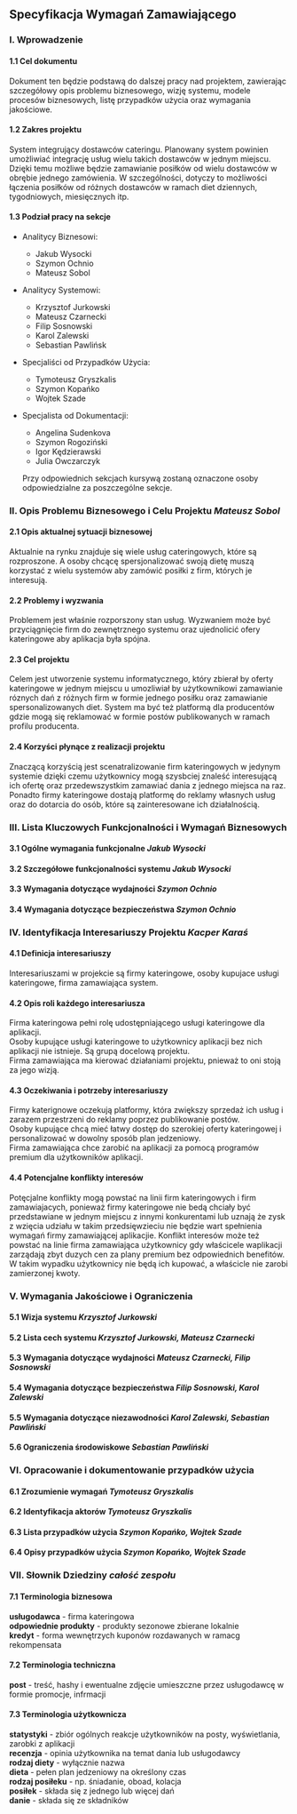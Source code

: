 ## Specyfikacja Wymagań Zamawiającego

### I. Wprowadzenie

  #### 1.1 Cel dokumentu
  Dokument ten będzie podstawą do dalszej pracy nad projektem, zawierając szczegółowy opis problemu biznesowego, wizję systemu, modele procesów biznesowych, listę przypadków użycia oraz wymagania jakościowe.

  #### 1.2 Zakres projektu
  System integrujący dostawców cateringu. Planowany system powinien umożliwiać integrację usług wielu takich dostawców w jednym miejscu. Dzięki temu możliwe będzie zamawianie posiłków od wielu dostawców w obrębie jednego zamówienia. W szczególności, dotyczy to możliwości łączenia posiłków od różnych dostawców w ramach diet dziennych, tygodniowych, miesięcznych itp.

  #### 1.3 Podział pracy na sekcje
  - Analitycy Biznesowi:
    - Jakub Wysocki
    - Szymon Ochnio
    - Mateusz Sobol
  - Analitycy Systemowi:
    - Krzysztof Jurkowski
    - Mateusz Czarnecki
    - Filip Sosnowski
    - Karol Zalewski
    - Sebastian Pawlińsk
  - Specjaliści od Przypadków Użycia:
    - Tymoteusz Gryszkalis
    - Szymon Kopańko
    - Wojtek Szade
  - Specjalista od Dokumentacji:
    - Angelina Sudenkova
    - Szymon Rogoziński
    - Igor Kędzierawski
    - Julia Owczarczyk

    Przy odpowiednich sekcjach kursywą zostaną oznaczone osoby odpowiedzialne za poszczególne sekcje.

### II. Opis Problemu Biznesowego i Celu Projektu *Mateusz Sobol*

  #### 2.1 Opis aktualnej sytuacji biznesowej
  Aktualnie na rynku znajduje się wiele usług cateringowych, które są rozproszone. A osoby chcącę spersjonalizować swoją dietę muszą korzystać z wielu systemów aby zamówić posiłki z firm, których je interesują.

  #### 2.2 Problemy i wyzwania
  Problemem jest właśnie rozporszony stan usług. Wyzwaniem może być przyciągnięcie firm do zewnętrznego systemu oraz ujednolicić ofery kateringowe aby aplikacja była spójna.

  #### 2.3 Cel projektu
  Celem jest utworzenie systemu informatycznego, który zbierał by oferty kateringowe w jednym miejscu u umozliwiał by użytkownikowi zamawianie róznych dań z różnych firm w formie jednego posiłku oraz zamawianie spersonalizowanych diet. System ma być też platformą dla producentów gdzie mogą się reklamować w formie postów publikowanych w ramach profilu producenta.

  #### 2.4 Korzyści płynące z realizacji projektu
  Znaczącą korzyścią jest scenatralizowanie firm kateringowych w jedynym systemie dzięki czemu użytkownicy mogą szysbciej znaleść interesującą ich ofertę oraz przedewszystkim zamawiać dania z jednego miejsca na raz. Ponadto firmy kateringowe dostają platformę do reklamy własnych usług oraz do dotarcia do osób, które są zainteresowane ich działalnością.

### III. Lista Kluczowych Funkcjonalności i Wymagań Biznesowych

  #### 3.1 Ogólne wymagania funkcjonalne *Jakub Wysocki*

  #### 3.2 Szczegółowe funkcjonalności systemu *Jakub Wysocki*

  #### 3.3 Wymagania dotyczące wydajności *Szymon Ochnio*

  #### 3.4 Wymagania dotyczące bezpieczeństwa *Szymon Ochnio*

### IV. Identyfikacja Interesariuszy Projektu *Kacper Karaś*

  #### 4.1 Definicja interesariuszy
  Interesariuszami w projekcie są firmy kateringowe, osoby kupujace usługi kateringowe, firma zamawiająca system.

  #### 4.2 Opis roli każdego interesariusza
  Firma kateringowa pełni rolę udostępniającego usługi kateringowe dla aplikacji. <br>
  Osoby kupujące usługi kateringowe to użytkownicy aplikacji bez nich aplikacji nie istnieje. Są grupą docelową projektu. <br>
  Firma zamawiająca ma kierować działaniami projektu, pnieważ to oni stoją za jego wizją.

  #### 4.3 Oczekiwania i potrzeby interesariuszy
  Firmy katerignowe oczekują platformy, która zwiększy sprzedaż ich usług i zarazem przestrzeni do reklamy poprzez publikowanie postów. <br>
  Osoby kupujące chcą mieć łatwy dostęp do szerokiej oferty kateringowej i personalizować w dowolny sposób plan jedzeniowy. <br>
  Firma zamawiająca chce zarobić na aplikacji za pomocą programów premium dla użytkowników aplikacji.

  #### 4.4 Potencjalne konflikty interesów
  Potęcjalne konflikty mogą powstać na linii firm kateringowych i firm zamawiajacych, ponieważ firmy kateringowe nie bedą chciały być przedstawiane w jednym miejscu z innymi konkurentami lub uznają że zysk z wzięcia udziału w takim przedsięwzieciu nie będzie wart spełnienia wymagań firmy zamawiającej aplikacjie. Konflikt interesów może też powstać na linie firma zamawiająca użytkownicy gdy właścicele waplikacji zarządają zbyt duzych cen za plany premium bez odpowiednich benefitów. W takim wypadku użytkownicy nie będą ich kupować, a właścicle nie zarobi zamierzonej kwoty.

### V. Wymagania Jakościowe i Ograniczenia

  #### 5.1 Wizja systemu *Krzysztof Jurkowski*
  
  #### 5.2 Lista cech systemu *Krzysztof Jurkowski, Mateusz Czarnecki*
  
  #### 5.3 Wymagania dotyczące wydajności *Mateusz Czarnecki, Filip Sosnowski*

  #### 5.4 Wymagania dotyczące bezpieczeństwa *Filip Sosnowski, Karol Zalewski*

  #### 5.5 Wymagania dotyczące niezawodności *Karol Zalewski, Sebastian Pawliński*

  #### 5.6 Ograniczenia środowiskowe *Sebastian Pawliński*

### VI. Opracowanie i dokumentowanie przypadków użycia

  #### 6.1 Zrozumienie wymagań *Tymoteusz Gryszkalis*

  #### 6.2 Identyfikacja aktorów *Tymoteusz Gryszkalis*

  #### 6.3 Lista przypadków użycia *Szymon Kopańko, Wojtek Szade*

  #### 6.4 Opisy przypadków użycia *Szymon Kopańko, Wojtek Szade*

### VII. Słownik Dziedziny *całość zespołu*
  #### 7.1 Terminologia biznesowa
  **usługodawca** - firma kateringowa <br>
  **odpowiednie produkty** - produkty sezonowe zbierane lokalnie <br>
  **kredyt** - forma wewnętrzych kuponów rozdawanych w ramacg rekompensata <br>

  #### 7.2 Terminologia techniczna
  **post** - treść, hashy i ewentualne zdjęcie umieszczne przez usługodawcę w formie promocje, infrmacji <br>

  #### 7.3 Terminologia użytkownicza
  **statystyki** - zbiór ogólnych reakcje użytkowników na posty, wyświetlania, zarobki z aplikacji <br>
  **recenzja** - opinia użytkownika na temat dania lub usługodawcy <br>
  **rodzaj diety** - wyłącznie nazwa <br>
  **dieta** - pełen plan jedzeniowy na określony czas <br>
  **rodzaj posiłeku** - np. śniadanie, oboad, kolacja <br>
  **posiłek** - składa się z jednego lub więcej dań <br>
  **danie** - składa się ze składników <br>
